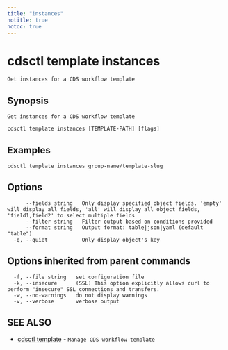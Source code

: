 ```yaml
---
title: "instances"
notitle: true
notoc: true
---
```

# cdsctl template instances

`Get instances for a CDS workflow template`

## Synopsis

`Get instances for a CDS workflow template`

```
cdsctl template instances [TEMPLATE-PATH] [flags]
```

## Examples

```
cdsctl template instances group-name/template-slug
```

## Options

```
      --fields string   Only display specified object fields. 'empty' will display all fields, 'all' will display all object fields, 'field1,field2' to select multiple fields
      --filter string   Filter output based on conditions provided
      --format string   Output format: table|json|yaml (default "table")
  -q, --quiet           Only display object's key
```

## Options inherited from parent commands

```
  -f, --file string   set configuration file
  -k, --insecure      (SSL) This option explicitly allows curl to perform "insecure" SSL connections and transfers.
  -w, --no-warnings   do not display warnings
  -v, --verbose       verbose output
```

## SEE ALSO

* [cdsctl template](/docs/components/cdsctl/template/)	 - `Manage CDS workflow template`

